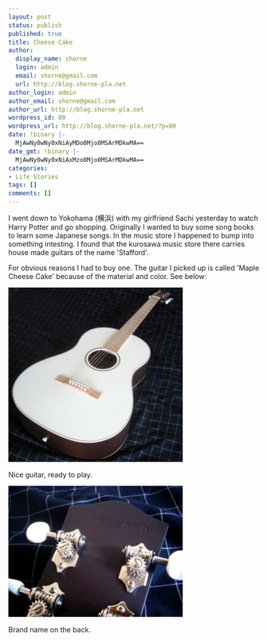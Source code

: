 ```yaml
---
layout: post
status: publish
published: true
title: Cheese Cake
author:
  display_name: shorne
  login: admin
  email: shorne@gmail.com
  url: http://blog.shorne-pla.net
author_login: admin
author_email: shorne@gmail.com
author_url: http://blog.shorne-pla.net
wordpress_id: 80
wordpress_url: http://blog.shorne-pla.net/?p=80
date: !binary |-
  MjAwNy0wNy0xNiAyMDo0Mjo0MSArMDkwMA==
date_gmt: !binary |-
  MjAwNy0wNy0xNiAxMzo0Mjo0MSArMDkwMA==
categories:
- Life Stories
tags: []
comments: []
---
```

<p>I went down to Yokohama (横浜) with my girlfriend Sachi yesterday to watch Harry Potter and go shopping. Originally I wanted to buy some song books to learn some Japanese songs.  In the music store I happened to bump into something intesting.  I found that the kurosawa music store there carries house made guitars of the name 'Stafford'.</p>
<p>For obvious reasons I had to buy one.  The guitar I picked up is called 'Maple Cheese Cake'  because of the material and color. See below:</p>
<p><img src="/content/2007/07/stafford-gt2.jpg" alt="gt2" /></p>
<p>Nice guitar, ready to play.</p>
<p><img src="/content/2007/07/stafford-gt1.jpg" alt="gt1" /></p>
<p>Brand name on the back.</p>
